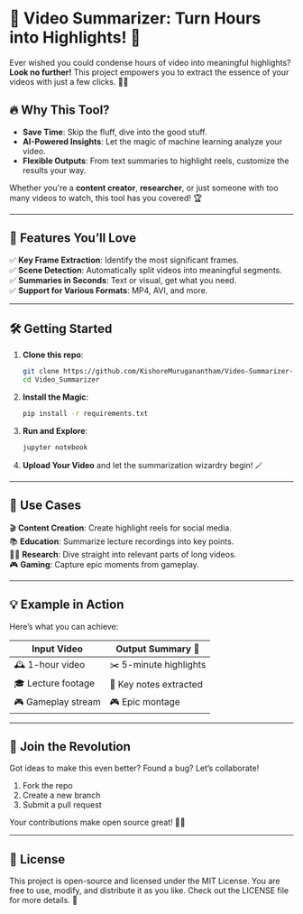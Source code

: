 

# 🎥 Video Summarizer: Turn Hours into Highlights! 🚀

Ever wished you could condense hours of video into meaningful highlights? **Look no further!** This project empowers you to extract the essence of your videos with just a few clicks. 🧠✨

## 🔥 Why This Tool?

- **Save Time**: Skip the fluff, dive into the good stuff.  
- **AI-Powered Insights**: Let the magic of machine learning analyze your video.  
- **Flexible Outputs**: From text summaries to highlight reels, customize the results your way.  

Whether you're a **content creator**, **researcher**, or just someone with too many videos to watch, this tool has you covered! 🏆

---

## 🚀 Features You’ll Love

✅ **Key Frame Extraction**: Identify the most significant frames.  
✅ **Scene Detection**: Automatically split videos into meaningful segments.  
✅ **Summaries in Seconds**: Text or visual, get what you need.  
✅ **Support for Various Formats**: MP4, AVI, and more.  

---

## 🛠️ Getting Started

1. **Clone this repo**:

   ```bash
   git clone https://github.com/KishoreMuruganantham/Video-Summarizer-Highlight-the-Highlights.git
   cd Video_Summarizer
   ```

2. **Install the Magic**:

   ```bash
   pip install -r requirements.txt
   ```

3. **Run and Explore**:

   ```bash
   jupyter notebook
   ```

4. **Upload Your Video** and let the summarization wizardry begin! 🪄

---

## 🎯 Use Cases

🎬 **Content Creation**: Create highlight reels for social media.  
📚 **Education**: Summarize lecture recordings into key points.  
🕵️‍♂️ **Research**: Dive straight into relevant parts of long videos.  
🎮 **Gaming**: Capture epic moments from gameplay.  

---

## 💡 Example in Action

Here’s what you can achieve:

| Input Video        | Output Summary 🎥 |  
|---------------------|-------------------|  
| 🕰️ 1-hour video    | ✂️ 5-minute highlights |  
| 🎓 Lecture footage | 📝 Key notes extracted |  
| 🎮 Gameplay stream | 🎮 Epic montage |

---

## 🤝 Join the Revolution

Got ideas to make this even better? Found a bug? Let’s collaborate!  
1. Fork the repo  
2. Create a new branch  
3. Submit a pull request  

Your contributions make open source great! 💪✨

---

## 📜 License

This project is open-source and licensed under the MIT License. You are free to use, modify, and distribute it as you like. Check out the LICENSE file for more details.  🚀
